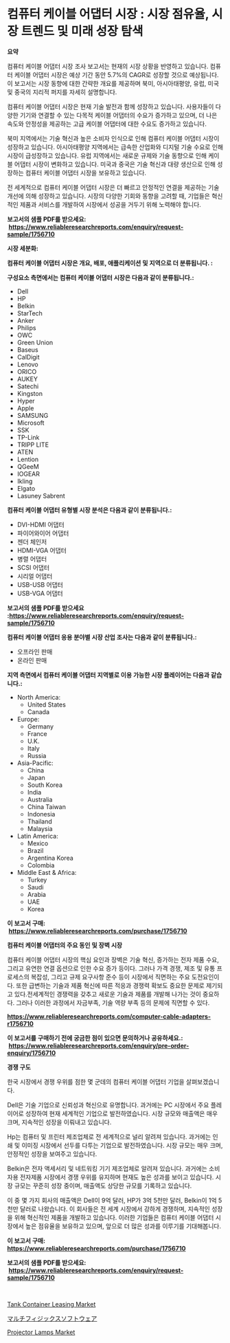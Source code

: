 <p><h1>컴퓨터 케이블 어댑터 시장 : 시장 점유율, 시장 트렌드 및 미래 성장 탐색</h1></p><p><strong>요약</strong></p>
<p><p>컴퓨터 케이블 어댑터 시장 조사 보고서는 현재의 시장 상황을 반영하고 있습니다. 컴퓨터 케이블 어댑터 시장은 예상 기간 동안 5.7%의 CAGR로 성장할 것으로 예상됩니다. 이 보고서는 시장 동향에 대한 간략한 개요를 제공하며 북미, 아시아태평양, 유럽, 미국 및 중국의 지리적 퍼지를 자세히 설명합니다.</p><p>컴퓨터 케이블 어댑터 시장은 현재 기술 발전과 함께 성장하고 있습니다. 사용자들이 다양한 기기와 연결할 수 있는 다목적 케이블 어댑터의 수요가 증가하고 있으며, 더 나은 속도와 안정성을 제공하는 고급 케이블 어댑터에 대한 수요도 증가하고 있습니다.</p><p>북미 지역에서는 기술 혁신과 높은 소비자 인식으로 인해 컴퓨터 케이블 어댑터 시장이 성장하고 있습니다. 아시아태평양 지역에서는 급속한 산업화와 디지털 기술 수요로 인해 시장이 급성장하고 있습니다. 유럽 지역에서는 새로운 규제와 기술 동향으로 인해 케이블 어댑터 시장이 변화하고 있습니다. 미국과 중국은 기술 혁신과 대량 생산으로 인해 성장하는 컴퓨터 케이블 어댑터 시장을 보유하고 있습니다.</p><p>전 세계적으로 컴퓨터 케이블 어댑터 시장은 더 빠르고 안정적인 연결을 제공하는 기술 개선에 의해 성장하고 있습니다. 시장의 다양한 기회와 동향을 고려할 때, 기업들은 혁신적인 제품과 서비스를 개발하여 시장에서 성공을 거두기 위해 노력해야 합니다.</p></p>
<p><strong>보고서의 샘플 PDF를 받으세요: &nbsp;<a href="https://www.reliableresearchreports.com/enquiry/request-sample/1756710">https://www.reliableresearchreports.com/enquiry/request-sample/1756710</a></strong></p>
<p><strong>시장 세분화:</strong></p>
<p><strong> 컴퓨터 케이블 어댑터 시장은 개요, 배포, 애플리케이션 및 지역으로 더 분류됩니다. :</strong></p>
<p><strong>구성요소 측면에서는 컴퓨터 케이블 어댑터 시장은 다음과 같이 분류됩니다.:</strong></p>
<p><ul><li>Dell</li><li>HP</li><li>Belkin</li><li>StarTech</li><li>Anker</li><li>Philips</li><li>OWC</li><li>Green Union</li><li>Baseus</li><li>CalDigit</li><li>Lenovo</li><li>ORICO</li><li>AUKEY</li><li>Satechi</li><li>Kingston</li><li>Hyper</li><li>Apple</li><li>SAMSUNG</li><li>Microsoft</li><li>SSK</li><li>TP-Link</li><li>TRIPP LITE</li><li>ATEN</li><li>Lention</li><li>QGeeM</li><li>IOGEAR</li><li>Ikling</li><li>Elgato</li><li>Lasuney
    Sabrent</li></ul></p>
<p><strong> 컴퓨터 케이블 어댑터 유형별 시장 분석은 다음과 같이 분류됩니다.:</strong></p>
<p><ul><li>DVI-HDMI 어댑터</li><li>파이어와이어 어댑터</li><li>젠더 체인저</li><li>HDMI-VGA 어댑터</li><li>병렬 어댑터</li><li>SCSI 어댑터</li><li>시리얼 어댑터</li><li>USB-USB 어댑터</li><li>USB-VGA 어댑터</li></ul></p>
<p><strong>보고서의 샘플 PDF를 받으세요 :<a href="https://www.reliableresearchreports.com/enquiry/request-sample/1756710">https://www.reliableresearchreports.com/enquiry/request-sample/1756710</a></strong></p>
<p><strong> 컴퓨터 케이블 어댑터 응용 분야별 시장 산업 조사는 다음과 같이 분류됩니다.:</strong></p>
<p><ul><li>오프라인 판매</li><li>온라인 판매</li></ul></p>
<p><strong>지역 측면에서 컴퓨터 케이블 어댑터 지역별로 이용 가능한 시장 플레이어는 다음과 같습니다.:</strong></p>
<p><ul>
    <li>
        North America:
        <ul>
            <li>United States</li>
            <li>Canada</li>
        </ul>
    </li>
    <li>
        Europe:
        <ul>
            <li>Germany</li>
            <li>France</li>
            <li>U.K.</li>
            <li>Italy</li>
            <li>Russia</li>
        </ul>
    </li>
    <li>
        Asia-Pacific:
        <ul>
            <li>China</li>
            <li>Japan</li>
            <li>South Korea</li>
            <li>India</li>
            <li>Australia</li>
            <li>China Taiwan</li>
            <li>Indonesia</li>
            <li>Thailand</li>
            <li>Malaysia</li>
        </ul>
    </li>
    <li>
        Latin America:
        <ul>
            <li>Mexico</li>
            <li>Brazil</li>
            <li>Argentina Korea</li>
            <li>Colombia</li>
        </ul>
    </li>
    <li>
        Middle East & Africa:
        <ul>
            <li>Turkey</li>
            <li>Saudi</li>
            <li>Arabia</li>
            <li>UAE</li>
            <li>Korea</li>
        </ul>
    </li>
    </ul></p>
<p><strong>이 보고서 구매: &nbsp;<a href="https://www.reliableresearchreports.com/purchase/1756710">https://www.reliableresearchreports.com/purchase/1756710</a></strong></p>
<p><strong>컴퓨터 케이블 어댑터의 주요 동인 및 장벽 시장</strong></p>
<p><p>컴퓨터 케이블 어댑터 시장의 핵심 요인과 장벽은 기술 혁신, 증가하는 전자 제품 수요, 그리고 유연한 연결 옵션으로 인한 수요 증가 등이다. 그러나 가격 경쟁, 제조 및 유통 프로세스의 복잡성, 그리고 규제 요구사항 준수 등이 시장에서 직면하는 주요 도전요인이다. 또한 급변하는 기술과 제품 혁신에 따른 적응과 경쟁력 확보도 중요한 문제로 제기되고 있다.전세계적인 경쟁력을 갖추고 새로운 기술과 제품를 개발해 나가는 것이 중요하다. 그러나 이러한 과정에서 자금부족, 기술 역량 부족 등의 문제에 직면할 수 있다.</p></p>
<p><strong><a href="https://www.reliableresearchreports.com/computer-cable-adapters-r1756710">https://www.reliableresearchreports.com/computer-cable-adapters-r1756710</a></strong></p>
<p><strong>이 보고서를 구매하기 전에 궁금한 점이 있으면 문의하거나 공유하세요.: &nbsp;<a href="https://www.reliableresearchreports.com/enquiry/pre-order-enquiry/1756710">https://www.reliableresearchreports.com/enquiry/pre-order-enquiry/1756710</a></strong></p>
<p><strong>경쟁 구도</strong></p>
<p><p>한국 시장에서 경쟁 우위를 점한 몇 군데의 컴퓨터 케이블 어댑터 기업을 살펴보겠습니다.</p><p>Dell은 기술 기업으로 신뢰성과 혁신으로 유명합니다. 과거에는 PC 시장에서 주요 플레이어로 성장하여 현재 세계적인 기업으로 발전하였습니다. 시장 규모와 매출액은 매우 크며, 지속적인 성장을 이뤄내고 있습니다.</p><p>Hp는 컴퓨터 및 프린터 제조업체로 전 세계적으로 널리 알려져 있습니다. 과거에는 인쇄 및 이미징 시장에서 선두를 다투는 기업으로 발전하였습니다. 시장 규모는 매우 크며, 안정적인 성장을 보여주고 있습니다.</p><p>Belkin은 전자 액세서리 및 네트워킹 기기 제조업체로 알려져 있습니다. 과거에는 소비자용 전자제품 시장에서 경쟁 우위를 유지하며 현재도 높은 성과를 보이고 있습니다. 시장 규모는 꾸준히 성장 중이며, 매출액도 상당한 규모를 기록하고 있습니다.</p><p>이 중 몇 가지 회사의 매출액은 Dell이 9억 달러, HP가 3억 5천만 달러, Belkin이 1억 5천만 달러로 나왔습니다. 이 회사들은 전 세계 시장에서 강하게 경쟁하며, 지속적인 성장을 위해 혁신적인 제품을 개발하고 있습니다. 이러한 기업들은 컴퓨터 케이블 어댑터 시장에서 높은 점유율을 보유하고 있으며, 앞으로 더 많은 성과를 이루기를 기대해봅니다.</p></p>
<p><strong>이 보고서 구매: &nbsp; <a href="https://www.reliableresearchreports.com/purchase/1756710">https://www.reliableresearchreports.com/purchase/1756710</a></strong></p>
<p><strong>보고서의 샘플 PDF를 받으세요: &nbsp;<a href="https://www.reliableresearchreports.com/enquiry/request-sample/1756710">https://www.reliableresearchreports.com/enquiry/request-sample/1756710</a></strong><strong></strong></p>
<p>&nbsp;</p>
<p><p><a href="https://github.com/mbisetmhermsr/Market-Research-Report-List-2/blob/main/tank-container-leasing-market.md">Tank Container Leasing Market</a></p><p><a href="https://github.com/RodHoppe07/Market-Research-Report-List-1/blob/main/851962427263.md">マルチフィジックスソフトウェア</a></p><p><a href="https://carnation-joke-41f.notion.site/Projector-Lamps-Market-The-Key-To-Successful-Business-Strategy-Forecast-Till-2031-f05c662a18fc4c3fbd9ff0274a11da52">Projector Lamps Market</a></p></p>